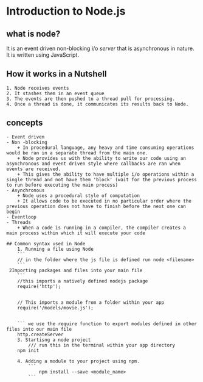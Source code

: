 # Introduction to Node.js

what is node?
-----------------
It is an event driven non-blocking i/o *server* that is asynchronous in nature.
It is written using JavaScript.

## How it works in a Nutshell
	1. Node receives events
	2. It stashes them in an event queue
	3. The events are then pushed to a thread pull for processing.
	4. Once a thread is done, it communicates its results back to Node.

## concepts 
	- Event driven 
	- Non -blocking
		+ In procedural language, any heavy and time consuming operations would be ran in a separate thread from the main one.
		+ Node provides us with the ability to write our code using an asynchronous and event driven style where callbacks are ran when events are received.
		+ This gives the ability to have multiple i/o operations within a single thread and not have them 'block' (wait for the previous process to run before executing the main process)
	- Asynchronous
		+ Node uses a procedural style of computation
		+ It allows code to be executed in no particular order where the previous operation does not have to finish before the next one can begin 
	- Eventloop
	- Threads
		+ When a code is running in a compiler, the compiler creates a main process within which it will execute your code 

	## Common syntax used in Node
		1. Running a file using Node
		```
		// in the folder where the js file is defined run node <filename>
		```
	 2Importing packages and files into your main file
		```
		//this imports a natively defined nodejs package
		require('http');

		
		// This imports a module from a folder within your app
		require('/models/movie.js');
		  

		``` we use the require function to export modules defined in other files into our main file
		http.createServer
		3. Startisng a node project
			/// run this in the terminal within your app directory
		npm init

		4. Adding a module to your project using npm.
			```
				npm install --save <module_name>
			```

		
